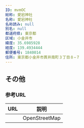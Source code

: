 ```yaml
---
ID: mvmOC
総称: 愛宕神社
名称: 愛宕神社
名称読み: null
別名: null
都道府県: 東京都
区域: 小金井市
緯度: 35.6985928
経度: 139.4934444
郵便番号: 1840014
住所: 東京都小金井市貫井南町３丁目８−７
---
```


## その他

### 参考URL

| URL | 説明          |
| --- | ------------- |
|     | OpenStreetMap |
